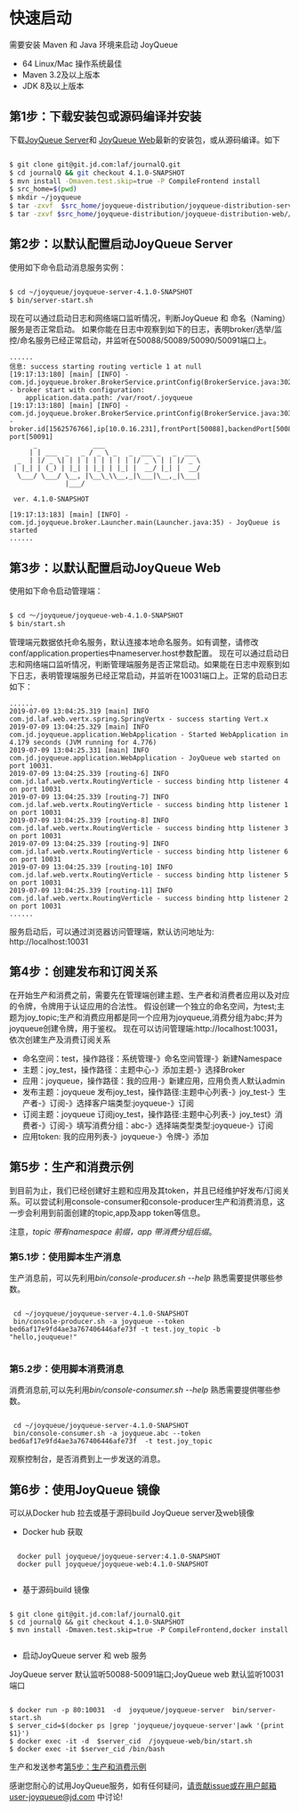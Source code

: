 

# 快速启动

需要安装 Maven 和 Java 环境来启动 JoyQueue

* 64 Linux/Mac 操作系统最佳
* Maven 3.2及以上版本
* JDK 8及以上版本


## 第1步：下载安装包或源码编译并安装

下载[JoyQueue Server](http://storage.jd.com/jmq4/joyqueue-server-4.1.0-SNAPSHOT.tar.gz?Expires=1566171865&AccessKey=6baa071a4e099393e996950bafc339240598e819&Signature=q1A2XMFZCDW8e5eq2duKc3tPaxc%3D)和
[JoyQueue Web](http://storage.jd.com/jmq4/joyqueue-server-4.1.0-SNAPSHOT.tar.gz?Expires=1566171865&AccessKey=6baa071a4e099393e996950bafc339240598e819&Signature=q1A2XMFZCDW8e5eq2duKc3tPaxc%3D)最新的安装包，或从源码编译。如下


```bash

$ git clone git@git.jd.com:laf/journalQ.git
$ cd journalQ && git checkout 4.1.0-SNAPSHOT
$ mvn install -Dmaven.test.skip=true -P CompileFrontend install
$ src_home=$(pwd)
$ mkdir ~/joyqueue
$ tar -zxvf  $src_home/joyqueue-distribution/joyqueue-distribution-server/target/joyqueue-server-4.1.0-SNAPSHOT.tar.gz -C ~/joyqueue
$ tar -zxvf $src_home/joyqueue-distribution/joyqueue-distribution-web//target/joyqueue-web-4.1.0-SNAPSHOT.tar.gz  -C ~/joyqueue

```

## 第2步：以默认配置启动JoyQueue Server 

使用如下命令启动消息服务实例：

```bash

$ cd ~/joyqueue/joyqueue-server-4.1.0-SNAPSHOT
$ bin/server-start.sh

```

现在可以通过启动日志和网络端口监听情况，判断JoyQueue 和 命名（Naming）服务是否正常启动。
如果你能在日志中观察到如下的日志，表明broker/选举/监控/命名服务已经正常启动，并监听在50088/50089/50090/50091端口上。

```
......
信息: success starting routing verticle 1 at null
[19:17:13:180] [main] [INFO] - com.jd.joyqueue.broker.BrokerService.printConfig(BrokerService.java:302) - broker start with configuration:
	application.data.path: /var/root/.joyqueue
[19:17:13:180] [main] [INFO] - com.jd.joyqueue.broker.BrokerService.printConfig(BrokerService.java:303) - broker.id[1562576766],ip[10.0.16.231],frontPort[50088],backendPort[50089],monitorPort[50090],nameServer port[50091]
      _              ___
     | | ___  _   _ / _ \ _   _  ___ _   _  ___
  _  | |/ _ \| | | | | | | | | |/ _ \ | | |/ _ \
 | |_| | (_) | |_| | |_| | |_| |  __/ |_| |  __/
  \___/ \___/ \__, |\__\_\\__,_|\___|\__,_|\___|
              |___/

 ver. 4.1.0-SNAPSHOT

[19:17:13:183] [main] [INFO] - com.jd.joyqueue.broker.Launcher.main(Launcher.java:35) - JoyQueue is started
......

```

## 第3步：以默认配置启动JoyQueue Web 

使用如下命令启动管理端：

```bash

$ cd ～/joyqueue/joyqueue-web-4.1.0-SNAPSHOT
$ bin/start.sh

```

管理端元数据依托命名服务，默认连接本地命名服务。如有调整，请修改conf/application.properties中nameserver.host参数配置。
现在可以通过启动日志和网络端口监听情况，判断管理端服务是否正常启动。如果能在日志中观察到如下日志，表明管理端服务已经正常启动，并监听在10031端口上。正常的启动日志如下：

```
......
2019-07-09 13:04:25.319 [main] INFO  com.jd.laf.web.vertx.spring.SpringVertx - success starting Vert.x
2019-07-09 13:04:25.329 [main] INFO  com.jd.joyqueue.application.WebApplication - Started WebApplication in 4.179 seconds (JVM running for 4.776)
2019-07-09 13:04:25.331 [main] INFO  com.jd.joyqueue.application.WebApplication - JoyQueue web started on port 10031.
2019-07-09 13:04:25.339 [routing-6] INFO  com.jd.laf.web.vertx.RoutingVerticle - success binding http listener 4 on port 10031
2019-07-09 13:04:25.339 [routing-7] INFO  com.jd.laf.web.vertx.RoutingVerticle - success binding http listener 1 on port 10031
2019-07-09 13:04:25.339 [routing-8] INFO  com.jd.laf.web.vertx.RoutingVerticle - success binding http listener 3 on port 10031
2019-07-09 13:04:25.339 [routing-9] INFO  com.jd.laf.web.vertx.RoutingVerticle - success binding http listener 6 on port 10031
2019-07-09 13:04:25.339 [routing-10] INFO  com.jd.laf.web.vertx.RoutingVerticle - success binding http listener 5 on port 10031
2019-07-09 13:04:25.339 [routing-11] INFO  com.jd.laf.web.vertx.RoutingVerticle - success binding http listener 2 on port 10031
......

```
服务启动后，可以通过浏览器访问管理端，默认访问地址为: http://localhost:10031



## 第4步：创建发布和订阅关系

在开始生产和消费之前，需要先在管理端创建主题、生产者和消费者应用以及对应的令牌，令牌用于认证应用的合法性。
假设创建一个独立的命名空间，为test;主题为joy_topic;生产和消费应用都是同一个应用为joyqueue,消费分组为abc;并为joyqueue创建令牌，用于鉴权。
现在可以访问管理端:http://localhost:10031，依次创建生产及消费订阅关系

* 命名空间：test，操作路径：系统管理-》命名空间管理-》新建Namespace
* 主题：joy_test，操作路径：主题中心-》添加主题-》选择Broker
* 应用：joyqueue，操作路径：我的应用-》新建应用，应用负责人默认admin 
* 发布主题：joyqueue 发布joy_test，操作路径:主题中心列表-》joy_test-》生产者-》订阅-》选择客户端类型:joyqueue-》订阅
* 订阅主题：joyqueue 订阅joy_test，操作路径:主题中心列表-》joy_test》消费者-》订阅-》填写消费分组：abc-》选择端类型类型:joyqueue-》订阅
* 应用token: 我的应用列表-》joyqueue-》令牌-》添加


## 第5步：生产和消费示例

到目前为止，我们已经创建好主题和应用及其token，并且已经维护好发布/订阅关系。可以尝试利用console-consumer和console-producer生产和消费消息，这一步会利用到前面创建的topic,app及app token等信息。 

注意，*topic 带有namespace 前缀，app 带消费分组后缀*。

### 第5.1步：使用脚本生产消息

生产消息前，可以先利用*bin/console-producer.sh --help* 熟悉需要提供哪些参数。

```

 cd ~/joyqueue/joyqueue-server-4.1.0-SNAPSHOT
 bin/console-producer.sh -a joyqueue --token bed6af17e9fd4ae3a767406446afe73f -t test.joy_topic -b "hello,jouqueue!"
   
```

### 第5.2步：使用脚本消费消息
消费消息前,可以先利用*bin/console-consumer.sh --help* 熟悉需要提供哪些参数。

```

 cd ~/joyqueue/joyqueue-server-4.1.0-SNAPSHOT
 bin/console-consumer.sh -a joyqueue.abc --token bed6af17e9fd4ae3a767406446afe73f  -t test.joy_topic    

```

观察控制台，是否消费到上一步发送的消息。

## 第6步：使用JoyQueue 镜像

可以从Docker hub 拉去或基于源码build JoyQueue server及web镜像

* Docker hub 获取

```

  docker pull joyqueue/joyqueue-server:4.1.0-SNAPSHOT
  docker pull joyqueue/joyqueue-web:4.1.0-SNAPSHOT
  
``` 

* 基于源码build 镜像

```

$ git clone git@git.jd.com:laf/journalQ.git
$ cd journalQ && git checkout 4.1.0-SNAPSHOT
$ mvn install -Dmaven.test.skip=true -P CompileFrontend,docker install


```

* 启动JoyQueue server 和 web 服务

JoyQueue server 默认监听50088-50091端口;JoyQueue web 默认监听10031端口

```

$ docker run -p 80:10031  -d  joyqueue/joyqueue-server  bin/server-start.sh
$ server_cid=$(docker ps |grep 'joyqueue/joyqueue-server'|awk '{print $1}')
$ docker exec -it -d  $server_cid  /joyqueue-web/bin/start.sh
$ docker exec -it $server_cid /bin/bash 

```

生产和发送参考[第5步：生产和消费示例](##第5步：生产和消费示例) 

感谢您耐心的试用JoyQueue服务，如有任何疑问，请贡献issue或在用户邮箱user-joyqueue@jd.com 中讨论!


